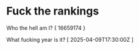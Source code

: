 # Fuck the rankings

Who the hell am I?
{ 16659174 }

What fucking year is it?
[ 2025-04-09T17:30:00Z ]
